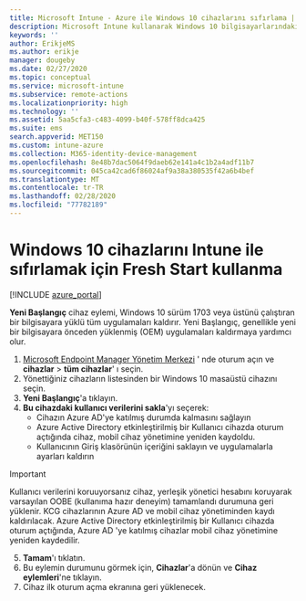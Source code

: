 ```yaml
---
title: Microsoft Intune - Azure ile Windows 10 cihazlarını sıfırlama | Microsoft Docs
description: Microsoft Intune kullanarak Windows 10 bilgisayarlarındaki uygulamaları silmek veya kaldırmak için Yeni Başlangıç'ı kullanın.
keywords: ''
author: ErikjeMS
ms.author: erikje
manager: dougeby
ms.date: 02/27/2020
ms.topic: conceptual
ms.service: microsoft-intune
ms.subservice: remote-actions
ms.localizationpriority: high
ms.technology: ''
ms.assetid: 5aa5cfa3-c483-4099-b40f-578ff8dca425
ms.suite: ems
search.appverid: MET150
ms.custom: intune-azure
ms.collection: M365-identity-device-management
ms.openlocfilehash: 8e48b7dac5064f9daeb62e141a4c1b2a4adf11b7
ms.sourcegitcommit: 045ca42cad6f86024af9a38a380535f42a6b4bef
ms.translationtype: MT
ms.contentlocale: tr-TR
ms.lasthandoff: 02/28/2020
ms.locfileid: "77782189"
---
```

# <a name="use-fresh-start-to-reset-windows-10-devices-with-intune"></a>Windows 10 cihazlarını Intune ile sıfırlamak için Fresh Start kullanma


[!INCLUDE [azure_portal](../includes/azure_portal.md)]

**Yeni Başlangıç** cihaz eylemi, Windows 10 sürüm 1703 veya üstünü çalıştıran bir bilgisayara yüklü tüm uygulamaları kaldırır. Yeni Başlangıç, genellikle yeni bir bilgisayara önceden yüklenmiş (OEM) uygulamaları kaldırmaya yardımcı olur. 

1. [Microsoft Endpoint Manager Yönetim Merkezi](https://go.microsoft.com/fwlink/?linkid=2109431) ' nde oturum açın ve **cihazlar** > **tüm cihazlar**' ı seçin.
2. Yönettiğiniz cihazların listesinden bir Windows 10 masaüstü cihazını seçin.
3. **Yeni Başlangıç**'a tıklayın. 
4. **Bu cihazdaki kullanıcı verilerini sakla**'yı seçerek:
   * Cihazın Azure AD'ye katılmış durumda kalmasını sağlayın
   * Azure Active Directory etkinleştirilmiş bir Kullanıcı cihazda oturum açtığında cihaz, mobil cihaz yönetimine yeniden kaydoldu.
   * Kullanıcının Giriş klasörünün içeriğini saklayın ve uygulamalarla ayarları kaldırın

  > [!IMPORTANT]
 > Kullanıcı verilerini koruuyorsanız cihaz, yerleşik yönetici hesabını koruyarak varsayılan OOBE (kullanıma hazır deneyim) tamamlandı durumuna geri yüklenir.
 > KCG cihazlarının Azure AD ve mobil cihaz yönetiminden kaydı kaldırılacak.
 > Azure Active Directory etkinleştirilmiş bir Kullanıcı cihazda oturum açtığında, Azure AD 'ye katılmış cihazlar mobil cihaz yönetimine yeniden kaydedilir.
 
5. **Tamam**'ı tıklatın.   
6. Bu eylemin durumunu görmek için, **Cihazlar**'a dönün ve **Cihaz eylemleri**'ne tıklayın.  
7. Cihaz ilk oturum açma ekranına geri yüklenecek.
